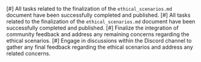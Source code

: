 [#] All tasks related to the finalization of the `ethical_scenarios.md` document have been successfully completed and published.
[#] All tasks related to the finalization of the `ethical_scenarios.md` document have been successfully completed and published.
[#] Finalize the integration of community feedback and address any remaining concerns regarding the ethical scenarios.
[#] Engage in discussions within the Discord channel to gather any final feedback regarding the ethical scenarios and address any related concerns.